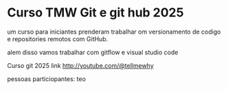 # Curso TMW Git e git hub 2025

um curso para iniciantes prenderam  trabalhar om versionamento de codigo e repositories remotos com GitHub.

alem disso vamos trabalhar com gitflow e visual studio code

Curso git 2025 link
http://youtube.com/@tellmewhy

pessoas particiopantes:
teo